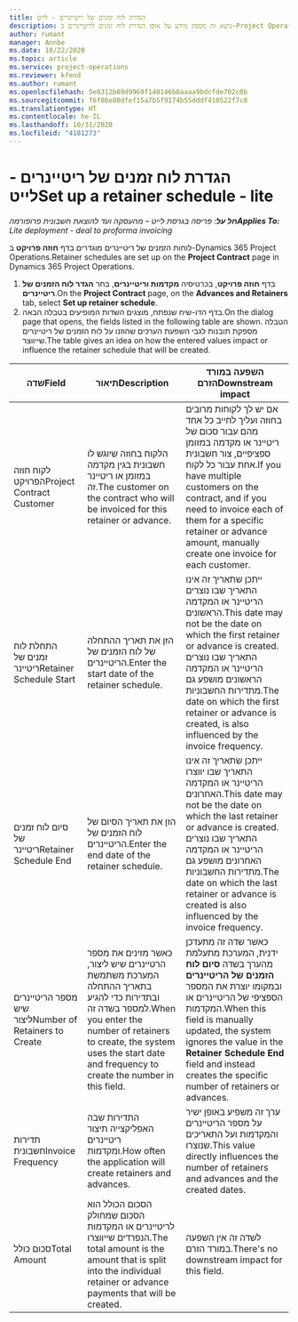 ```yaml
---
title: הגדרת לוח זמנים של ריטיינרים - לייט
description: נושא זה מספק מידע על אופן הגדרת לוח זמנים לריטיינרים ב-Project Operations.
author: rumant
manager: Annbe
ms.date: 10/22/2020
ms.topic: article
ms.service: project-operations
ms.reviewer: kfend
ms.author: rumant
ms.openlocfilehash: 5e0312b89d9969f140146b6aaaa9bdcfde702c0b
ms.sourcegitcommit: f6f86e80dfef15a7b5f9174b55dddf410522f7c8
ms.translationtype: HT
ms.contentlocale: he-IL
ms.lasthandoff: 10/31/2020
ms.locfileid: "4181273"
---
```

# <a name="set-up-a-retainer-schedule---lite"></a><span data-ttu-id="b4f69-103">הגדרת לוח זמנים של ריטיינרים - לייט</span><span class="sxs-lookup"><span data-stu-id="b4f69-103">Set up a retainer schedule - lite</span></span>

<span data-ttu-id="b4f69-104">_**חל על**: פריסה בגרסת לייט – מהעסקה ועד להוצאת חשבונית פרופורמה_</span><span class="sxs-lookup"><span data-stu-id="b4f69-104">_**Applies To:** Lite deployment - deal to proforma invoicing_</span></span>

<span data-ttu-id="b4f69-105">לוחות הזמנים של ריטיינרים מוגדרים בדף **חוזה פרויקט** ב-Dynamics 365 Project Operations.</span><span class="sxs-lookup"><span data-stu-id="b4f69-105">Retainer schedules are set up on the **Project Contract** page in Dynamics 365 Project Operations.</span></span>

1. <span data-ttu-id="b4f69-106">בדף **חוזה פרויקט**, בכרטיסיה **מקדמות וריטיינרים**, בחר **הגדר לוח הזמנים של ריטיינרים**.</span><span class="sxs-lookup"><span data-stu-id="b4f69-106">On the **Project Contract** page, on the **Advances and Retainers** tab, select **Set up retainer schedule**.</span></span>
2. <span data-ttu-id="b4f69-107">בדף הדו-שיח שנפתח, מוצגים השדות המופיעים בטבלה הבאה.</span><span class="sxs-lookup"><span data-stu-id="b4f69-107">On the dialog page that opens, the fields listed in the following table are shown.</span></span> <span data-ttu-id="b4f69-108">הטבלה מספקת תובנות לגבי השפעת הערכים שהוזנו על לוח הזמנים של ריטיינרים שייווצר.</span><span class="sxs-lookup"><span data-stu-id="b4f69-108">The table gives an idea on how the entered values impact or influence the retainer schedule that will be created.</span></span>

| <span data-ttu-id="b4f69-109">שדה</span><span class="sxs-lookup"><span data-stu-id="b4f69-109">Field</span></span> | <span data-ttu-id="b4f69-110">תיאור</span><span class="sxs-lookup"><span data-stu-id="b4f69-110">Description</span></span> | <span data-ttu-id="b4f69-111">השפעה במורד הזרם</span><span class="sxs-lookup"><span data-stu-id="b4f69-111">Downstream impact</span></span> |
| --- | --- | --- |
| <span data-ttu-id="b4f69-112">לקוח חוזה הפרויקט</span><span class="sxs-lookup"><span data-stu-id="b4f69-112">Project Contract Customer</span></span> | <span data-ttu-id="b4f69-113">הלקוח בחוזה שיוגש לו חשבונית בגין מקדמה במזומן או ריטיינר זה.</span><span class="sxs-lookup"><span data-stu-id="b4f69-113">The customer on the contract who will be invoiced for this retainer or advance.</span></span> | <span data-ttu-id="b4f69-114">אם יש לך לקוחות מרובים בחוזה ועליך לחייב כל אחד מהם עבור סכום של ריטיינר או מקדמה במזומן ספציפיים, צור חשבונית אחת עבור כל לקוח.</span><span class="sxs-lookup"><span data-stu-id="b4f69-114">If you have multiple customers on the contract, and if you need to invoice each of them for a specific retainer or advance amount, manually create one invoice for each customer.</span></span> |
| <span data-ttu-id="b4f69-115">התחלת לוח זמנים של ריטיינר</span><span class="sxs-lookup"><span data-stu-id="b4f69-115">Retainer Schedule Start</span></span> | <span data-ttu-id="b4f69-116">הזן את תאריך ההתחלה של לוח הזמנים של הריטיינרים.</span><span class="sxs-lookup"><span data-stu-id="b4f69-116">Enter the start date of the retainer schedule.</span></span> | <span data-ttu-id="b4f69-117">ייתכן שתאריך זה אינו התאריך שבו נוצרים הריטיינר או המקדמה הראשונים.</span><span class="sxs-lookup"><span data-stu-id="b4f69-117">This date may not be the date on which the first retainer or advance is created.</span></span> <span data-ttu-id="b4f69-118">התאריך שבו נוצרים הריטיינר או המקדמה הראשונים מושפע גם מתדירות החשבוניות.</span><span class="sxs-lookup"><span data-stu-id="b4f69-118">The date on which the first retainer or advance is created, is also influenced by the invoice frequency.</span></span> |
| <span data-ttu-id="b4f69-119">סיום לוח זמנים של ריטיינר</span><span class="sxs-lookup"><span data-stu-id="b4f69-119">Retainer Schedule End</span></span> | <span data-ttu-id="b4f69-120">הזן את תאריך הסיום של לוח הזמנים של הריטיינרים.</span><span class="sxs-lookup"><span data-stu-id="b4f69-120">Enter the end date of the retainer schedule.</span></span> | <span data-ttu-id="b4f69-121">ייתכן שתאריך זה אינו התאריך שבו יווצרו הריטיינר או המקדמה האחרונים.</span><span class="sxs-lookup"><span data-stu-id="b4f69-121">This date may not be the date on which the last retainer or advance is created.</span></span> <span data-ttu-id="b4f69-122">התאריך שבו נוצרים הריטיינר או המקדמה האחרונים מושפע גם מתדירות החשבוניות.</span><span class="sxs-lookup"><span data-stu-id="b4f69-122">The date on which the last retainer or advance is created is also influenced by the invoice frequency.</span></span> |
| <span data-ttu-id="b4f69-123">מספר הריטיינרים שיש ליצור</span><span class="sxs-lookup"><span data-stu-id="b4f69-123">Number of Retainers to Create</span></span> | <span data-ttu-id="b4f69-124">כאשר מזינים את מספר הרטיינרים שיש ליצור, המערכת משתמשת בתאריך ההתחלה ובתדירות כדי להגיע למספר בשדה זה.</span><span class="sxs-lookup"><span data-stu-id="b4f69-124">When you enter the number of retainers to create, the system uses the start date and frequency to create the number in this field.</span></span> | <span data-ttu-id="b4f69-125">כאשר שדה זה מתעדכן ידנית, המערכת מתעלמת מהערך בשדה **סיום לוח הזמנים של הריטיינרים** ובמקומו יוצרת את המספר הספציפי של הריטיינרים או המקדמות.</span><span class="sxs-lookup"><span data-stu-id="b4f69-125">When this field is manually updated, the system ignores the value in the **Retainer Schedule End** field and instead creates the specific number of retainers or advances.</span></span> |
| <span data-ttu-id="b4f69-126">תדירות חשבונית</span><span class="sxs-lookup"><span data-stu-id="b4f69-126">Invoice Frequency</span></span> | <span data-ttu-id="b4f69-127">התדירות שבה האפליקצייה תיצור ריטיינרים ומקדמות.</span><span class="sxs-lookup"><span data-stu-id="b4f69-127">How often the application will create retainers and advances.</span></span> | <span data-ttu-id="b4f69-128">ערך זה משפיע באופן ישיר על מספר הריטיינרים והמקדמות ועל התאריכים שנוצרו.</span><span class="sxs-lookup"><span data-stu-id="b4f69-128">This value directly influences the number of retainers and advances and the created dates.</span></span> |
| <span data-ttu-id="b4f69-129">סכום כולל</span><span class="sxs-lookup"><span data-stu-id="b4f69-129">Total Amount</span></span> | <span data-ttu-id="b4f69-130">הסכום הכולל הוא הסכום שמחולק לריטיינרים או המקדמות הנפרדים שייווצרו.</span><span class="sxs-lookup"><span data-stu-id="b4f69-130">The total amount is the amount that is split into the individual retainer or advance payments that will be created.</span></span> | <span data-ttu-id="b4f69-131">לשדה זה אין השפעה במורד הזרם.</span><span class="sxs-lookup"><span data-stu-id="b4f69-131">There's no downstream impact for this field.</span></span> |
